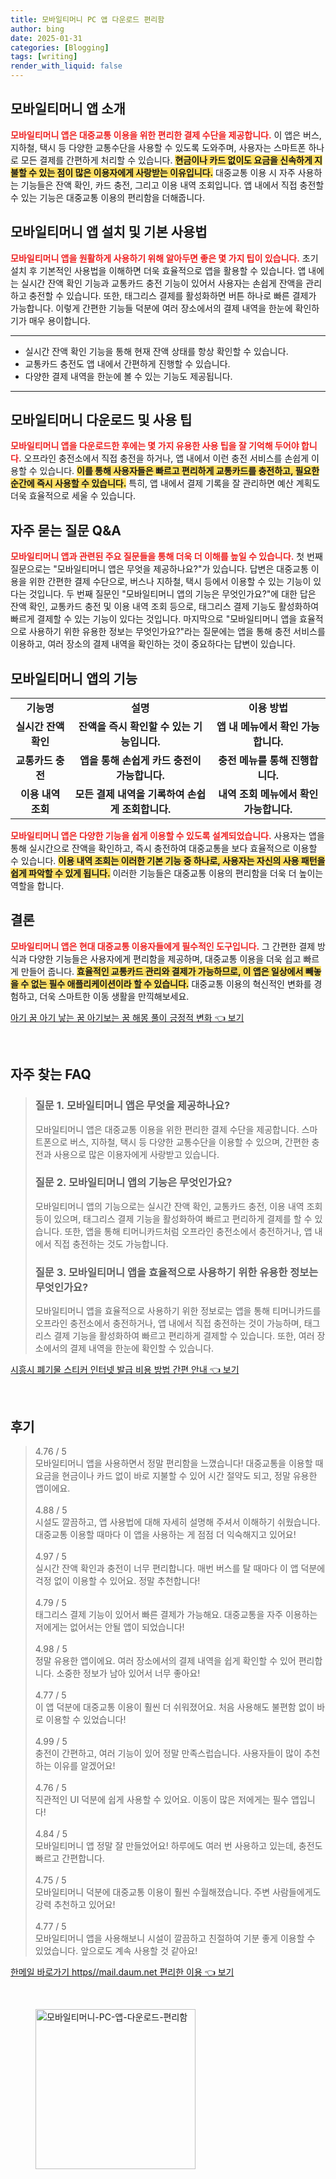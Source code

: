 ```yaml
---
title: 모바일티머니 PC 앱 다운로드 편리함
author: bing
date: 2025-01-31
categories: [Blogging]
tags: [writing]
render_with_liquid: false
---
```



<h2 id='모바일티머니_앱_소개'>모바일티머니 앱 소개</h2>

<p><b><span style="color: #ee2323;">모바일티머니 앱은 대중교통 이용을 위한 편리한 결제 수단을 제공합니다.</span></b> 이 앱은 버스, 지하철, 택시 등 다양한 교통수단을 사용할 수 있도록 도와주며, 사용자는 스마트폰 하나로 모든 결제를 간편하게 처리할 수 있습니다. <b><span style="background-color: #ffe066;">현금이나 카드 없이도 요금을 신속하게 지불할 수 있는 점이 많은 이용자에게 사랑받는 이유입니다.</span></b> 대중교통 이용 시 자주 사용하는 기능들은 잔액 확인, 카드 충전, 그리고 이용 내역 조회입니다. 앱 내에서 직접 충전할 수 있는 기능은 대중교통 이용의 편리함을 더해줍니다.</p>

<h2 id='모바일티머니_앱_설치_및_사용법'>모바일티머니 앱 설치 및 기본 사용법</h2>

<p><b><span style="color: #ee2323;">모바일티머니 앱을 원활하게 사용하기 위해 알아두면 좋은 몇 가지 팁이 있습니다.</span></b> 초기 설치 후 기본적인 사용법을 이해하면 더욱 효율적으로 앱을 활용할 수 있습니다. 앱 내에는 실시간 잔액 확인 기능과 교통카드 충전 기능이 있어서 사용자는 손쉽게 잔액을 관리하고 충전할 수 있습니다. 또한, 태그리스 결제를 활성화하면 버튼 하나로 빠른 결제가 가능합니다. 이렇게 간편한 기능들 덕분에 여러 장소에서의 결제 내역을 한눈에 확인하기가 매우 용이합니다.</p>

<hr />

<ul>
    <li>실시간 잔액 확인 기능을 통해 현재 잔액 상태를 항상 확인할 수 있습니다.</li>
    <li>교통카드 충전도 앱 내에서 간편하게 진행할 수 있습니다.</li>
    <li>다양한 결제 내역을 한눈에 볼 수 있는 기능도 제공됩니다.</li>
</ul>

<hr />

<h2 id='모바일티머니_다운로드_및_사용_팁'>모바일티머니 다운로드 및 사용 팁</h2>

<p><b><span style="color: #ee2323;">모바일티머니 앱을 다운로드한 후에는 몇 가지 유용한 사용 팁을 잘 기억해 두어야 합니다.</span></b> 오프라인 충전소에서 직접 충전을 하거나, 앱 내에서 이런 충전 서비스를 손쉽게 이용할 수 있습니다. <b><span style="background-color: #ffe066;">이를 통해 사용자들은 빠르고 편리하게 교통카드를 충전하고, 필요한 순간에 즉시 사용할 수 있습니다.</span></b> 특히, 앱 내에서 결제 기록을 잘 관리하면 예산 계획도 더욱 효율적으로 세울 수 있습니다.</p>

<h2 id='자주_묻는_질문'>자주 묻는 질문 Q&A</h2>

<p><b><span style="color: #ee2323;">모바일티머니 앱과 관련된 주요 질문들을 통해 더욱 더 이해를 높일 수 있습니다.</span></b> 첫 번째 질문으로는 "모바일티머니 앱은 무엇을 제공하나요?"가 있습니다. 답변은 대중교통 이용을 위한 간편한 결제 수단으로, 버스나 지하철, 택시 등에서 이용할 수 있는 기능이 있다는 것입니다. 두 번째 질문인 "모바일티머니 앱의 기능은 무엇인가요?"에 대한 답은 잔액 확인, 교통카드 충전 및 이용 내역 조회 등으로, 태그리스 결제 기능도 활성화하여 빠르게 결제할 수 있는 기능이 있다는 것입니다. 마지막으로 "모바일티머니 앱을 효율적으로 사용하기 위한 유용한 정보는 무엇인가요?"라는 질문에는 앱을 통해 충전 서비스를 이용하고, 여러 장소의 결제 내역을 확인하는 것이 중요하다는 답변이 있습니다.</p>

<h2 id='모바일티머니_앱의_기능'>모바일티머니 앱의 기능</h2>

<table>
    <tr>
        <td style="text-align: center; height: 17px;"><b>기능명</b></td>
        <td style="text-align: center; height: 17px;"><b>설명</b></td>
        <td style="text-align: center; height: 17px;"><b>이용 방법</b></td>
    </tr>
    <tr>
        <td style="text-align: center; height: 17px;"><b>실시간 잔액 확인</b></td>
        <td style="text-align: center; height: 17px;"><b>잔액을 즉시 확인할 수 있는 기능입니다.</b></td>
        <td style="text-align: center; height: 17px;"><b>앱 내 메뉴에서 확인 가능합니다.</b></td>
    </tr>
    <tr>
        <td style="text-align: center; height: 17px;"><b>교통카드 충전</b></td>
        <td style="text-align: center; height: 17px;"><b>앱을 통해 손쉽게 카드 충전이 가능합니다.</b></td>
        <td style="text-align: center; height: 17px;"><b>충전 메뉴를 통해 진행합니다.</b></td>
    </tr>
    <tr>
        <td style="text-align: center; height: 17px;"><b>이용 내역 조회</b></td>
        <td style="text-align: center; height: 17px;"><b>모든 결제 내역을 기록하여 손쉽게 조회합니다.</b></td>
        <td style="text-align: center; height: 17px;"><b>내역 조회 메뉴에서 확인 가능합니다.</b></td>
    </tr>
</table>

<p><b><span style="color: #ee2323;">모바일티머니 앱은 다양한 기능을 쉽게 이용할 수 있도록 설계되었습니다.</span></b> 사용자는 앱을 통해 실시간으로 잔액을 확인하고, 즉시 충전하여 대중교통을 보다 효율적으로 이용할 수 있습니다. <b><span style="background-color: #ffe066;">이용 내역 조회는 이러한 기본 기능 중 하나로, 사용자는 자신의 사용 패턴을 쉽게 파악할 수 있게 됩니다.</span></b> 이러한 기능들은 대중교통 이용의 편리함을 더욱 더 높이는 역할을 합니다.</p>

<h2 id='결론'>결론</h2>

<p><b><span style="color: #ee2323;">모바일티머니 앱은 현대 대중교통 이용자들에게 필수적인 도구입니다.</span></b> 그 간편한 결제 방식과 다양한 기능들은 사용자에게 편리함을 제공하며, 대중교통 이용을 더욱 쉽고 빠르게 만들어 줍니다. <b><span style="background-color: #ffe066;">효율적인 교통카드 관리와 결제가 가능하므로, 이 앱은 일상에서 빼놓을 수 없는 필수 애플리케이션이라 할 수 있습니다.</span></b> 대중교통 이용의 혁신적인 변화를 경험하고, 더욱 스마트한 이동 생활을 만끽해보세요.</p>


<p><a class="click-button" title="아기 꿈 아기 낳는 꿈 아기보는 꿈 해몽 풀이 긍정적 변화" href="https://blackassets.github.io/posts/%EC%95%84%EA%B8%B0-%EA%BF%88-%EC%95%84%EA%B8%B0-%EB%82%B3%EB%8A%94-%EA%BF%88-%EC%95%84%EA%B8%B0%EB%B3%B4%EB%8A%94-%EA%BF%88-%ED%95%B4%EB%AA%BD-%ED%92%80%EC%9D%B4-%EA%B8%8D%EC%A0%95%EC%A0%81-%EB%B3%80%ED%99%94/" rel="dofollow">아기 꿈 아기 낳는 꿈 아기보는 꿈 해몽 풀이 긍정적 변화 👈 보기</a></p><br>
<h2 id='자주_찾는_FAQ'>자주 찾는 FAQ</h2>
<div itemscope="" itemtype="https://schema.org/FAQPage"> 
<blockquote> 
<div itemscope="" itemprop="mainEntity" itemtype="https://schema.org/Question"> 
<h3 itemprop="name">질문 1. 모바일티머니 앱은 무엇을 제공하나요?</h3> 
<div itemscope="" itemprop="acceptedAnswer" itemtype="https://schema.org/Answer"> 
<span itemprop="text"> 
<p>모바일티머니 앱은 대중교통 이용을 위한 편리한 결제 수단을 제공합니다. 스마트폰으로 버스, 지하철, 택시 등 다양한 교통수단을 이용할 수 있으며, 간편한 충전과 사용으로 많은 이용자에게 사랑받고 있습니다.</p> 
</span> 
</div> 
</div> 

<div itemscope="" itemprop="mainEntity" itemtype="https://schema.org/Question"> 
<h3 itemprop="name">질문 2. 모바일티머니 앱의 기능은 무엇인가요?</h3> 
<div itemscope="" itemprop="acceptedAnswer" itemtype="https://schema.org/Answer"> 
<span itemprop="text"> 
<p>모바일티머니 앱의 기능으로는 실시간 잔액 확인, 교통카드 충전, 이용 내역 조회 등이 있으며, 태그리스 결제 기능을 활성화하여 빠르고 편리하게 결제를 할 수 있습니다. 또한, 앱을 통해 티머니카드처럼 오프라인 충전소에서 충전하거나, 앱 내에서 직접 충전하는 것도 가능합니다.</p> 
</span> 
</div> 
</div> 

<div itemscope="" itemprop="mainEntity" itemtype="https://schema.org/Question"> 
<h3 itemprop="name">질문 3. 모바일티머니 앱을 효율적으로 사용하기 위한 유용한 정보는 무엇인가요?</h3> 
<div itemscope="" itemprop="acceptedAnswer" itemtype="https://schema.org/Answer"> 
<span itemprop="text"> 
<p>모바일티머니 앱을 효율적으로 사용하기 위한 정보로는 앱을 통해 티머니카드를 오프라인 충전소에서 충전하거나, 앱 내에서 직접 충전하는 것이 가능하며, 태그리스 결제 기능을 활성화하여 빠르고 편리하게 결제할 수 있습니다. 또한, 여러 장소에서의 결제 내역을 한눈에 확인할 수 있습니다.</p> 
</span> 
</div> 
</div> 
</blockquote> 
</div>
<p><a class="click-button" title="시흥시 폐기물 스티커 인터넷 발급 비용 방법 간편 안내" href="https://blackassets.github.io/posts/%EC%8B%9C%ED%9D%A5%EC%8B%9C-%ED%8F%90%EA%B8%B0%EB%AC%BC-%EC%8A%A4%ED%8B%B0%EC%BB%A4-%EC%9D%B8%ED%84%B0%EB%84%B7-%EB%B0%9C%EA%B8%89-%EB%B9%84%EC%9A%A9-%EB%B0%A9%EB%B2%95-%EA%B0%84%ED%8E%B8-%EC%95%88%EB%82%B4/" rel="dofollow">시흥시 폐기물 스티커 인터넷 발급 비용 방법 간편 안내 👈 보기</a></p><br>
<h2 id='후기'>후기</h2>
<div itemscope itemtype="https://schema.org/Product">
  <blockquote>
  <div itemprop="review" itemscope itemtype="https://schema.org/Review">
      <div itemprop="reviewRating" itemscope itemtype="https://schema.org/Rating"> <span itemprop="ratingValue">4.76</span> / <span itemprop="bestRating">5</span> </div>
      <span itemprop="reviewBody">모바일티머니 앱을 사용하면서 정말 편리함을 느꼈습니다! 대중교통을 이용할 때 요금을 현금이나 카드 없이 바로 지불할 수 있어 시간 절약도 되고, 정말 유용한 앱이에요.</span>
  </div>
  <br>
  <div itemprop="review" itemscope itemtype="https://schema.org/Review">
      <div itemprop="reviewRating" itemscope itemtype="https://schema.org/Rating"> <span itemprop="ratingValue">4.88</span> / <span itemprop="bestRating">5</span> </div>
      <span itemprop="reviewBody">시설도 깔끔하고, 앱 사용법에 대해 자세히 설명해 주셔서 이해하기 쉬웠습니다. 대중교통 이용할 때마다 이 앱을 사용하는 게 점점 더 익숙해지고 있어요!</span>
  </div>
  <br>
  <div itemprop="review" itemscope itemtype="https://schema.org/Review">
      <div itemprop="reviewRating" itemscope itemtype="https://schema.org/Rating"> <span itemprop="ratingValue">4.97</span> / <span itemprop="bestRating">5</span> </div>
      <span itemprop="reviewBody">실시간 잔액 확인과 충전이 너무 편리합니다. 매번 버스를 탈 때마다 이 앱 덕분에 걱정 없이 이용할 수 있어요. 정말 추천합니다!</span>
  </div>
  <br>
  <div itemprop="review" itemscope itemtype="https://schema.org/Review">
      <div itemprop="reviewRating" itemscope itemtype="https://schema.org/Rating"> <span itemprop="ratingValue">4.79</span> / <span itemprop="bestRating">5</span> </div>
      <span itemprop="reviewBody">태그리스 결제 기능이 있어서 빠른 결제가 가능해요. 대중교통을 자주 이용하는 저에게는 없어서는 안될 앱이 되었습니다!</span>
  </div>
  <br>
  <div itemprop="review" itemscope itemtype="https://schema.org/Review">
      <div itemprop="reviewRating" itemscope itemtype="https://schema.org/Rating"> <span itemprop="ratingValue">4.98</span> / <span itemprop="bestRating">5</span> </div>
      <span itemprop="reviewBody">정말 유용한 앱이에요. 여러 장소에서의 결제 내역을 쉽게 확인할 수 있어 편리합니다. 소중한 정보가 남아 있어서 너무 좋아요!</span>
  </div>
  <br>
  <div itemprop="review" itemscope itemtype="https://schema.org/Review">
      <div itemprop="reviewRating" itemscope itemtype="https://schema.org/Rating"> <span itemprop="ratingValue">4.77</span> / <span itemprop="bestRating">5</span> </div>
      <span itemprop="reviewBody">이 앱 덕분에 대중교통 이용이 훨씬 더 쉬워졌어요. 처음 사용해도 불편함 없이 바로 이용할 수 있었습니다!</span>
  </div>
  <br>
  <div itemprop="review" itemscope itemtype="https://schema.org/Review">
      <div itemprop="reviewRating" itemscope itemtype="https://schema.org/Rating"> <span itemprop="ratingValue">4.99</span> / <span itemprop="bestRating">5</span> </div>
      <span itemprop="reviewBody">충전이 간편하고, 여러 기능이 있어 정말 만족스럽습니다. 사용자들이 많이 추천하는 이유를 알겠어요!</span>
  </div>
  <br>
  <div itemprop="review" itemscope itemtype="https://schema.org/Review">
      <div itemprop="reviewRating" itemscope itemtype="https://schema.org/Rating"> <span itemprop="ratingValue">4.76</span> / <span itemprop="bestRating">5</span> </div>
      <span itemprop="reviewBody">직관적인 UI 덕분에 쉽게 사용할 수 있어요. 이동이 많은 저에게는 필수 앱입니다!</span>
  </div>
  <br>
  <div itemprop="review" itemscope itemtype="https://schema.org/Review">
      <div itemprop="reviewRating" itemscope itemtype="https://schema.org/Rating"> <span itemprop="ratingValue">4.84</span> / <span itemprop="bestRating">5</span> </div>
      <span itemprop="reviewBody">모바일티머니 앱 정말 잘 만들었어요! 하루에도 여러 번 사용하고 있는데, 충전도 빠르고 간편합니다.</span>
  </div>
  <br>
  <div itemprop="review" itemscope itemtype="https://schema.org/Review">
      <div itemprop="reviewRating" itemscope itemtype="https://schema.org/Rating"> <span itemprop="ratingValue">4.75</span> / <span itemprop="bestRating">5</span> </div>
      <span itemprop="reviewBody">모바일티머니 덕분에 대중교통 이용이 훨씬 수월해졌습니다. 주변 사람들에게도 강력 추천하고 있어요!</span>
  </div>
  <br>
  <div itemprop="review" itemscope itemtype="https://schema.org/Review">
      <div itemprop="reviewRating" itemscope itemtype="https://schema.org/Rating"> <span itemprop="ratingValue">4.77</span> / <span itemprop="bestRating">5</span> </div>
      <span itemprop="reviewBody">모바일티머니 앱을 사용해보니 시설이 깔끔하고 친절하여 기분 좋게 이용할 수 있었습니다. 앞으로도 계속 사용할 것 같아요!</span>
  </div>
  </blockquote>
</div>
<p><a class="click-button" title="한메일 바로가기 https//mail.daum.net 편리한 이용" href="https://blackassets.github.io/posts/%ED%95%9C%EB%A9%94%EC%9D%BC-%EB%B0%94%EB%A1%9C%EA%B0%80%EA%B8%B0-httpsmail.daum.net-%ED%8E%B8%EB%A6%AC%ED%95%9C-%EC%9D%B4%EC%9A%A9/" rel="dofollow">한메일 바로가기 https//mail.daum.net 편리한 이용 👈 보기</a></p><br>
<figure class="image"><img src="https://blackassets.github.io/assets/img/thumbnail/모바일티머니-PC-앱-다운로드-편리함.webp" alt="모바일티머니-PC-앱-다운로드-편리함" width="256" height="256"></figure>